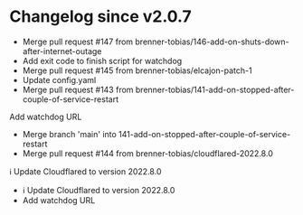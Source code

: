 # Changelog since v2.0.7
- Merge pull request #147 from brenner-tobias/146-add-on-shuts-down-after-internet-outage 
- Add exit code to finish script for watchdog 
- Merge pull request #145 from brenner-tobias/elcajon-patch-1 
- Update config.yaml 
- Merge pull request #143 from brenner-tobias/141-add-on-stopped-after-couple-of-service-restart

Add watchdog URL 
- Merge branch 'main' into 141-add-on-stopped-after-couple-of-service-restart 
- Merge pull request #144 from brenner-tobias/cloudflared-2022.8.0

ℹ️ Update Cloudflared to version 2022.8.0 
- ℹ️ Update Cloudflared to version 2022.8.0 
- Add watchdog URL 
